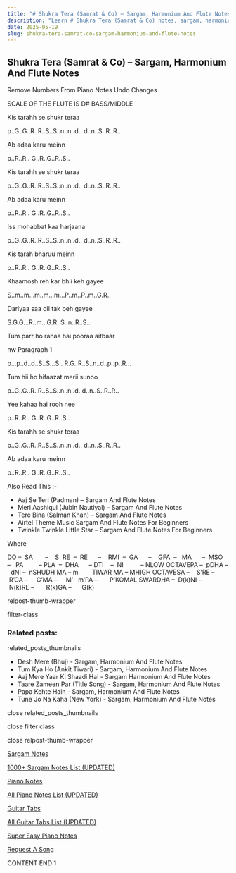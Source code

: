 ```yaml
---
title: "# Shukra Tera (Samrat & Co) – Sargam, Harmonium And Flute Notes"
description: "Learn # Shukra Tera (Samrat & Co) notes, sargam, harmonium notations and flute notes. Easy step-by-step tutorial for beginners."
date: 2025-05-19
slug: shukra-tera-samrat-co-sargam-harmonium-and-flute-notes
---
```


## Shukra Tera (Samrat & Co) – Sargam, Harmonium And Flute Notes

Remove Numbers From Piano Notes
Undo Changes

SCALE OF THE FLUTE IS D# BASS/MIDDLE

Kis tarahh se shukr teraa

p..G..G..R..R..S..S..n..n..d.. d..n..S..R..R..

Ab adaa karu meinn

p..R..R.. G..R..G..R..S..

Kis tarahh se shukr teraa

p..G..G..R..R..S..S..n..n..d.. d..n..S..R..R..

Ab adaa karu meinn

p..R..R.. G..R..G..R..S..

Iss mohabbat kaa harjaana

p..G..G..R..R..S..S..n..n..d.. d..n..S..R..R..

Kis tarah bharuu meinn

p..R..R.. G..R..G..R..S..

Khaamosh reh kar bhii keh gayee

S..m..m…m..m…m…P..m..P..m..G.R..

Dariyaa saa dil tak beh gayee

S.G.G…R..m…G.R. S..n..R..S..

Tum parr ho rahaa hai pooraa aitbaar

nw Paragraph 1

p…p..d..d..S..S…S.. R.G..R..S..n..d..p..p..R…

Tum hii ho hifaazat merii sunoo

p..G..G..R..R..S..S..n..n..d..d..n..S..R..R..

Yee kahaa hai rooh nee

p..R..R.. G..R..G..R..S..

Kis tarahh se shukr teraa

p..G..G..R..R..S..S..n..n..d.. d..n..S..R..R..

Ab adaa karu meinn

p..R..R.. G..R..G..R..S..

Also Read This :-

* Aaj Se Teri (Padman) – Sargam And Flute Notes
* Meri Aashiqui (Jubin Nautiyal) – Sargam And Flute Notes
* Tere Bina (Salman Khan) – Sargam And Flute Notes
* Airtel Theme Music Sargam And Flute Notes For Beginners
* Twinkle Twinkle Little Star – Sargam And Flute Notes For Beginners

Where

DO –  SA       –    S  RE  –  RE      –    RMI  –  GA      –    GFA  –   MA      –  MSO  –   PA         – PLA  –  DHA      – DTI    –  NI          – NLOW OCTAVEPA –  pDHA –  dNI –  nSHUDH MA – m        TIWAR MA – MHIGH OCTAVESA –    S’RE –     R’GA –     G’MA –     M’   m’PA –       P’KOMAL SWARDHA –  D(k)NI –       N(k)RE –       R(k)GA –      G(k)

relpost-thumb-wrapper

filter-class

### Related posts:

related_posts_thumbnails

* Desh Mere (Bhuj) - Sargam, Harmonium And Flute Notes
* Tum Kya Ho (Ankit Tiwari) - Sargam, Harmonium And Flute Notes
* Aaj Mere Yaar Ki Shaadi Hai - Sargam Harmonium And Flute Notes
* Taare Zameen Par (Title Song) - Sargam, Harmonium And Flute Notes
* Papa Kehte Hain - Sargam, Harmonium And Flute Notes
* Tune Jo Na Kaha (New York) - Sargam, Harmonium And Flute Notes

close related_posts_thumbnails

close filter class

close relpost-thumb-wrapper

[Sargam Notes](https://www.notationsworld.com/sargam-notes.html)

[1000+ Sargam Notes List (UPDATED)](https://www.notationsworld.com/all-songs-list-sargam-notes.html)

[Piano Notes](https://www.notationsworld.com/piano-notes.html)

[All Piano Notes List (UPDATED)](https://www.notationsworld.com/all-songs-list-piano-notes.html)

[Guitar Tabs](https://www.notationsworld.com/guitar-tabs.html)

[All Guitar Tabs List (UPDATED)](https://www.notationsworld.com/all-songs-list-guitar-tabs.html)

[Super Easy Piano Notes](https://studywall.in/)

[Request A Song](https://www.notationsworld.com/request-a-song.html)

CONTENT END 1


